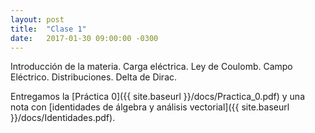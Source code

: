 ```yaml
---
layout: post
title:  "Clase 1"
date:   2017-01-30 09:00:00 -0300
---
```

Introducción de la materia. Carga eléctrica. Ley de Coulomb. Campo Eléctrico. Distribuciones. Delta de Dirac.

Entregamos la [Práctica 0]({{ site.baseurl }}/docs/Practica_0.pdf) y una nota con [identidades de álgebra y análisis vectorial]({{ site.baseurl }}/docs/Identidades.pdf).
